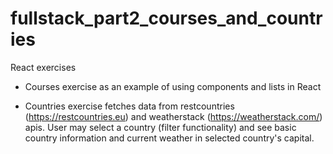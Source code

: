 # fullstack_part2_courses_and_countries
React exercises 

- Courses exercise as an example of using components and lists in React

- Countries exercise fetches data from restcountries (https://restcountries.eu) and weatherstack (https://weatherstack.com/) apis. User may select a country (filter functionality) and see basic country information and current weather in selected country's capital.

